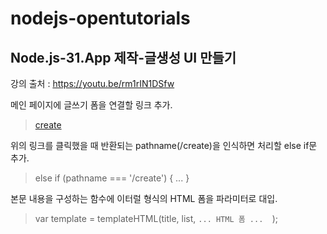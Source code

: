 # nodejs-opentutorials

## Node.js-31.App 제작-글생성 UI 만들기
강의 출처 : https://youtu.be/rm1rIN1DSfw

메인 페이지에 글쓰기 폼을 연결할 링크 추가.
> <a href="/create">create</a>

위의 링크를 클릭했을 때 반환되는 pathname(/create)을 인식하면 처리할 else if문 추가.
> else if (pathname === '/create') { ... }

본문 내용을 구성하는 함수에 이터럴 형식의 HTML 폼을 파라미터로 대입.
> var template = templateHTML(title, list, ` ... HTML 폼 ...   `);

